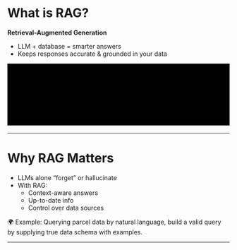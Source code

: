 # What is RAG?

**Retrieval-Augmented Generation**  
- LLM + database = smarter answers  
- Keeps responses accurate & grounded in your data  

![rag-flow](../../images/rag_workflow.svg)

---

# Why RAG Matters

- LLMs alone “forget” or hallucinate  
- With RAG:  
  - Context-aware answers  
  - Up-to-date info  
  - Control over data sources  

🌍 Example: Querying parcel data by natural language, build a valid query by supplying true data schema with examples.  

---